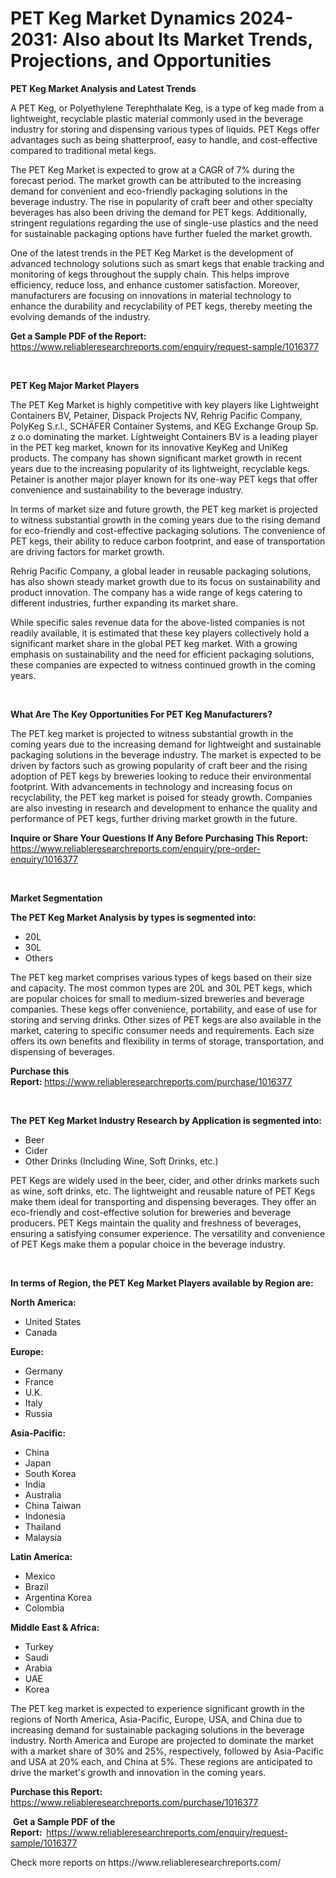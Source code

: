 <p><h1>PET Keg Market Dynamics 2024-2031: Also about Its Market Trends, Projections, and Opportunities</h1></p><p><strong>PET Keg Market Analysis and Latest Trends</strong></p>
<p><p>A PET Keg, or Polyethylene Terephthalate Keg, is a type of keg made from a lightweight, recyclable plastic material commonly used in the beverage industry for storing and dispensing various types of liquids. PET Kegs offer advantages such as being shatterproof, easy to handle, and cost-effective compared to traditional metal kegs.</p><p>The PET Keg Market is expected to grow at a CAGR of 7% during the forecast period. The market growth can be attributed to the increasing demand for convenient and eco-friendly packaging solutions in the beverage industry. The rise in popularity of craft beer and other specialty beverages has also been driving the demand for PET kegs. Additionally, stringent regulations regarding the use of single-use plastics and the need for sustainable packaging options have further fueled the market growth.</p><p>One of the latest trends in the PET Keg Market is the development of advanced technology solutions such as smart kegs that enable tracking and monitoring of kegs throughout the supply chain. This helps improve efficiency, reduce loss, and enhance customer satisfaction. Moreover, manufacturers are focusing on innovations in material technology to enhance the durability and recyclability of PET kegs, thereby meeting the evolving demands of the industry.</p></p>
<p><strong>Get a Sample PDF of the Report:&nbsp;</strong> <a href="https://www.reliableresearchreports.com/enquiry/request-sample/1016377">https://www.reliableresearchreports.com/enquiry/request-sample/1016377</a></p>
<p>&nbsp;</p>
<p><strong>PET Keg Major Market Players</strong></p>
<p><p>The PET Keg Market is highly competitive with key players like Lightweight Containers BV, Petainer, Dispack Projects NV, Rehrig Pacific Company, PolyKeg S.r.l., SCHÄFER Container Systems, and KEG Exchange Group Sp. z o.o dominating the market. Lightweight Containers BV is a leading player in the PET keg market, known for its innovative KeyKeg and UniKeg products. The company has shown significant market growth in recent years due to the increasing popularity of its lightweight, recyclable kegs. Petainer is another major player known for its one-way PET kegs that offer convenience and sustainability to the beverage industry.</p><p>In terms of market size and future growth, the PET keg market is projected to witness substantial growth in the coming years due to the rising demand for eco-friendly and cost-effective packaging solutions. The convenience of PET kegs, their ability to reduce carbon footprint, and ease of transportation are driving factors for market growth. </p><p>Rehrig Pacific Company, a global leader in reusable packaging solutions, has also shown steady market growth due to its focus on sustainability and product innovation. The company has a wide range of kegs catering to different industries, further expanding its market share.</p><p>While specific sales revenue data for the above-listed companies is not readily available, it is estimated that these key players collectively hold a significant market share in the global PET keg market. With a growing emphasis on sustainability and the need for efficient packaging solutions, these companies are expected to witness continued growth in the coming years.</p></p>
<p>&nbsp;</p>
<p><strong>What Are The Key Opportunities For PET Keg Manufacturers?</strong></p>
<p><p>The PET keg market is projected to witness substantial growth in the coming years due to the increasing demand for lightweight and sustainable packaging solutions in the beverage industry. The market is expected to be driven by factors such as growing popularity of craft beer and the rising adoption of PET kegs by breweries looking to reduce their environmental footprint. With advancements in technology and increasing focus on recyclability, the PET keg market is poised for steady growth. Companies are also investing in research and development to enhance the quality and performance of PET kegs, further driving market growth in the future.</p></p>
<p><strong>Inquire or Share Your Questions If Any Before Purchasing This Report:</strong> <a href="https://www.reliableresearchreports.com/enquiry/pre-order-enquiry/1016377">https://www.reliableresearchreports.com/enquiry/pre-order-enquiry/1016377</a></p>
<p>&nbsp;</p>
<p><strong>Market Segmentation</strong></p>
<p><strong>The PET Keg Market Analysis by types is segmented into:</strong></p>
<p><ul><li>20L</li><li>30L</li><li>Others</li></ul></p>
<p><p>The PET keg market comprises various types of kegs based on their size and capacity. The most common types are 20L and 30L PET kegs, which are popular choices for small to medium-sized breweries and beverage companies. These kegs offer convenience, portability, and ease of use for storing and serving drinks. Other sizes of PET kegs are also available in the market, catering to specific consumer needs and requirements. Each size offers its own benefits and flexibility in terms of storage, transportation, and dispensing of beverages.</p></p>
<p><strong>Purchase this Report:&nbsp;</strong><a href="https://www.reliableresearchreports.com/purchase/1016377">https://www.reliableresearchreports.com/purchase/1016377</a></p>
<p>&nbsp;</p>
<p><strong>The PET Keg Market Industry Research by Application is segmented into:</strong></p>
<p><ul><li>Beer</li><li>Cider</li><li>Other Drinks (Including Wine, Soft Drinks, etc.)</li></ul></p>
<p><p>PET Kegs are widely used in the beer, cider, and other drinks markets such as wine, soft drinks, etc. The lightweight and reusable nature of PET Kegs make them ideal for transporting and dispensing beverages. They offer an eco-friendly and cost-effective solution for breweries and beverage producers. PET Kegs maintain the quality and freshness of beverages, ensuring a satisfying consumer experience. The versatility and convenience of PET Kegs make them a popular choice in the beverage industry.</p></p>
<p>&nbsp;</p>
<p><strong>In terms of Region, the PET Keg Market Players available by Region are:</strong></p>
<p>
    <p> <strong> North America: </strong>
        <ul>
            <li>United States</li>
            <li>Canada</li>
        </ul>
        </p> 
    <p> <strong> Europe: </strong>
        <ul>
            <li>Germany</li>
            <li>France</li>
            <li>U.K.</li>
            <li>Italy</li>
            <li>Russia</li>
        </ul>
        </p> 
    <p> <strong> Asia-Pacific: </strong>
        <ul>
            <li>China</li>
            <li>Japan</li>
            <li>South Korea</li>
            <li>India</li>
            <li>Australia</li>
            <li>China Taiwan</li>
            <li>Indonesia</li>
            <li>Thailand</li>
            <li>Malaysia</li>
        </ul>
        </p> 
    <p> <strong> Latin America: </strong>
        <ul>
            <li>Mexico</li>
            <li>Brazil</li>
            <li>Argentina Korea</li>
            <li>Colombia</li>
        </ul>
        </p> 
    <p> <strong> Middle East & Africa: </strong>
        <ul>
            <li>Turkey</li>
            <li>Saudi</li>
            <li>Arabia</li>
            <li>UAE</li>
            <li>Korea</li>
        </ul>
    </p>
    </p>
<p><p>The PET keg market is expected to experience significant growth in the regions of North America, Asia-Pacific, Europe, USA, and China due to increasing demand for sustainable packaging solutions in the beverage industry. North America and Europe are projected to dominate the market with a market share of 30% and 25%, respectively, followed by Asia-Pacific and USA at 20% each, and China at 5%. These regions are anticipated to drive the market's growth and innovation in the coming years.</p></p>
<p><strong>Purchase this Report: </strong><a href="https://www.reliableresearchreports.com/purchase/1016377">https://www.reliableresearchreports.com/purchase/1016377</a></p>
<p>&nbsp;<strong>Get a Sample PDF of the Report:&nbsp;&nbsp;</strong><a href="https://www.reliableresearchreports.com/enquiry/request-sample/1016377">https://www.reliableresearchreports.com/enquiry/request-sample/1016377</a></p>
<p><strong></strong></p>
<p>Check more reports on https://www.reliableresearchreports.com/</p>